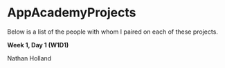 AppAcademyProjects
==================
Below is a list of the people with whom I paired on each of these projects.

**Week 1, Day 1 (W1D1)**

Nathan Holland


